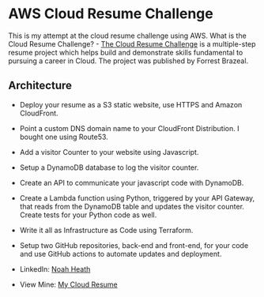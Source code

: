 # AWS Cloud Resume Challenge

This is my attempt at the cloud resume challenge using AWS.
What is the Cloud Resume Challenge? - [The Cloud Resume Challenge](https://cloudresumechallenge.dev/) is a multiple-step resume project which helps build and demonstrate skills fundamental to pursuing a career in Cloud. The project was published by Forrest Brazeal.

## Architecture

- Deploy your resume as a S3 static website, use HTTPS and Amazon CloudFront.
- Point a custom DNS domain name to your CloudFront Distribution. I bought one using Route53.
- Add a visitor Counter to your website using Javascript.
- Setup a DynamoDB database to log the visitor counter.
- Create an API to communicate your javascript code with DynamoDB.
- Create a Lambda function using Python, triggered by your API Gateway, that reads from the DynamoDB table and updates the visitor counter. Create tests for your Python code as well.
- Write it all as Infrastructure as Code using Terraform.
- Setup two GitHub repositories, back-end and front-end, for your code and use GitHub actions to automate updates and deployment.



- LinkedIn: [Noah Heath](https://www.linkedin.com/in/neheath/)
- View Mine: [My Cloud Resume](https://resume.ne-heath.com/)
  